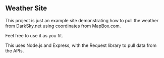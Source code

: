 ## Weather Site

This project is just an example site demonstrating how to pull the weather from DarkSky.net using coordinates from MapBox.com.

Feel free to use it as you fit.

This uses Node.js and Express, with the Request library to pull data from the APIs.
